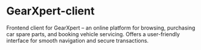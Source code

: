 # GearXpert-client
Frontend client for GearXpert – an online platform for browsing, purchasing car spare parts, and booking vehicle servicing. Offers a user-friendly interface for smooth navigation and secure transactions.
